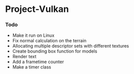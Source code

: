 # Project-Vulkan

### Todo
- Make it run on Linux
- Fix normal calculation on the terrain
- Allocating multiple descriptor sets with different textures
- Create bounding box function for models
- Render text
- Add a frametime counter
- Make a timer class